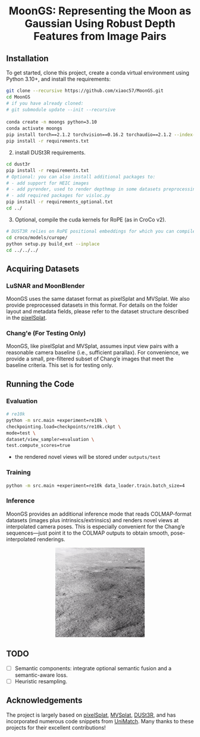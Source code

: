 <p align="center">
  <h1 align="center">MoonGS: Representing the Moon as Gaussian Using Robust Depth Features from Image Pairs</h1>
</p>



## Installation

To get started, clone this project, create a conda virtual environment using Python 3.10+, and install the requirements:

```bash
git clone --recursive https://github.com/xiaoc57/MoonGS.git
cd MoonGS
# if you have already cloned:
# git submodule update --init --recursive

conda create -n moongs python=3.10
conda activate moongs
pip install torch==2.1.2 torchvision==0.16.2 torchaudio==2.1.2 --index-url https://download.pytorch.org/whl/cu118
pip install -r requirements.txt

```
2. install DUSt3R requirements.

```bash
cd dust3r
pip install -r requirements.txt
# Optional: you can also install additional packages to:
# - add support for HEIC images
# - add pyrender, used to render depthmap in some datasets preprocessing
# - add required packages for visloc.py
pip install -r requirements_optional.txt
cd ../
```
3. Optional, compile the cuda kernels for RoPE (as in CroCo v2).
```bash
# DUST3R relies on RoPE positional embeddings for which you can compile some cuda kernels for faster runtime.
cd croco/models/curope/
python setup.py build_ext --inplace
cd ../../../
```

## Acquiring Datasets

### LuSNAR and MoonBlender

MoonGS uses the same dataset format as pixelSplat and MVSplat. We also provide preprocessed datasets in this format. For details on the folder layout and metadata fields, please refer to the dataset structure described in the [pixelSplat](https://github.com/dcharatan/pixelsplat?tab=readme-ov-file).

### Chang'e (For Testing Only)

MoonGS, like pixelSplat and MVSplat, assumes input view pairs with a reasonable camera baseline (i.e., sufficient parallax). For convenience, we provide a small, pre-filtered subset of Chang’e images that meet the baseline criteria. This set is for testing only.

## Running the Code

### Evaluation

```bash
# re10k
python -m src.main +experiment=re10k \
checkpointing.load=checkpoints/re10k.ckpt \
mode=test \
dataset/view_sampler=evaluation \
test.compute_scores=true
```

* the rendered novel views will be stored under `outputs/test`

### Training

```bash
python -m src.main +experiment=re10k data_loader.train.batch_size=4
```

### Inference
MoonGS provides an additional inference mode that reads COLMAP-format datasets (images plus intrinsics/extrinsics) and renders novel views at interpolated camera poses. This is especially convenient for the Chang’e sequences—just point it to the COLMAP outputs to obtain smooth, pose-interpolated renderings.

<p align="center">
  <img src="assets/chang_e_outputs/0119_2020-02-19_PCAML.gif" alt="preview" width="240">
</p>

## TODO

- [ ] Semantic components: integrate optional semantic fusion and a semantic-aware loss. 
- [ ] Heuristic resampling.

## Acknowledgements

The project is largely based on [pixelSplat](https://github.com/dcharatan/pixelsplat), [MVSplat](https://github.com/donydchen/mvsplat), [DUSt3R](https://github.com/naver/dust3r),  and has incorporated numerous code snippets from [UniMatch](https://github.com/autonomousvision/unimatch). Many thanks to these projects for their excellent contributions!